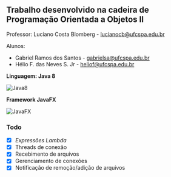 ## Trabalho desenvolvido na cadeira de Programação Orientada a Objetos II

Professor: Luciano Costa Blomberg - lucianocb@ufcspa.edu.br

Alunos:

- Gabriel Ramos dos Santos - gabrielsa@ufcspa.edu.br
- Hélio F. das Neves S. Jr - heliof@ufcspa.edu.br


**Linguagem: Java 8**

![Java8](https://eclipsesource.com/wp-content/uploads/2014/03/java8_logo.png)

**Framework JavaFX**

![JavaFX](https://upload.wikimedia.org/wikipedia/en/c/cc/JavaFX_Logo.png)


### Todo
- [x] *Expressões Lambda*
- [x] Threads de conexão
- [x] Recebimento de arquivos
- [x] Gerenciamento de conexões
- [x] Notificação de remoção/adição de arquivos
